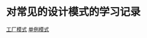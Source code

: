 # 对常见的设计模式的学习记录
[工厂模式](https://github.com/JunminZhang/pattern/tree/master/src/main/java/com/zjm/pattern/factory)
[单例模式]()